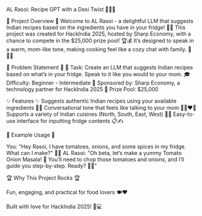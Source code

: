 AL Rasoi: Recipe GPT with a Desi Twist 🍳🇮🇳

🌟 Project Overview 🌟
Welcome to AL Rasoi - a delightful LLM that suggests Indian recipes based on the ingredients you have in your fridge! 
🥗🍲 This project was created for HackIndia 2025, hosted by Sharp Economy, with a chance to compete in the $25,000 prize pool! 
🏆💰 It’s designed to speak in a warm, mom-like tone, making cooking feel like a cozy chat with family. 💬👩‍🍳


📜 Problem Statement 📜
🎯 Task: Create an LLM that suggests Indian recipes based on what’s in your fridge. Speak to it like you would to your mom.
🎓 Difficulty: Beginner - Intermediate
🏅 Sponsored by: Sharp Economy, a technology partner for HackIndia 2025
💸 Prize Pool: $25,000


✨ Features ✨
Suggests authentic Indian recipes using your available ingredients 🍛🥙
Conversational tone that feels like talking to your mom 💖👩‍❤️‍👩
Supports a variety of Indian cuisines (North, South, East, West) 🥘🍴
Easy-to-use interface for inputting fridge contents 📋✍️

🍴 Example Usage 🍴

You: "Hey Rasoi, I have tomatoes, onions, and some spices in my fridge. What can I make?" 🍅🧅
AL Rasoi: "Oh beta, let’s make a yummy Tomato Onion Masala! 🍲 You’ll need to chop those tomatoes and onions, and I’ll guide you step-by-step. Ready? 🥄💕"

🏆 Why This Project Rocks 🏆


Fun, engaging, and practical for food lovers 🍽️❤️

Built with love for HackIndia 2025! 🎉💻

